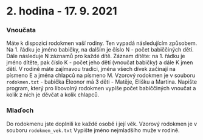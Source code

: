 # 2. hodina - 17. 9. 2021

### Vnoučata

Máte k dispozici rodokmen vaší rodiny. Ten vypadá následujícím způsobem.
Na 1. řádku je jméno babičky, na dalším je číslo N - počet babiččiných dětí. Dále následuje N záznamů pro každé dítě.
Záznam dítěte: na 1. řádku je jméno dítěte, pak číslo K - počet jeho dětí (vnoučat babičky) a dále K jmen dětí.
V rodině máte zajímavou tradici, jména všech dívek začínají na písmeno E a jména chlapců na písmeno M.
Vzorový rodokmen je v souboru `rodokmen.txt` - babička Eleonor má 3 děti - Matěje, Elišku a Martina.
Napište program, který pro libovolný rodokmen vypíše počet babiččiných vnoučat a kolik z nich je děvčat a kolik chlapců.

### Mlaďoch

Do rodokmenu jste doplnili ke každé osobě i její věk. Vzorový rodokmen je v souboru `rodokmen_vek.txt`
Vypište jméno nejmladšího muže v rodině.
